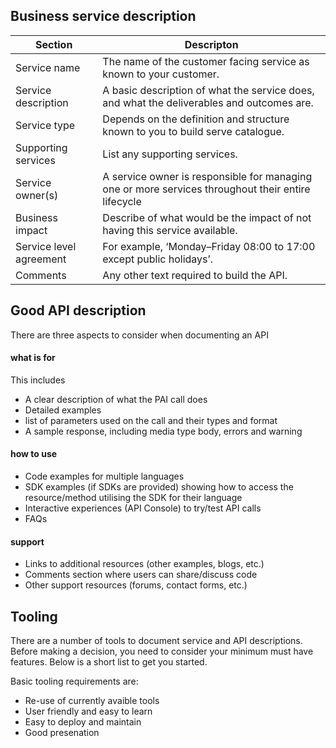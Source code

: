   

  ## Business service description 
  
 | Section | Descripton |
 |---------|------------|
 |Service name   | The name of the customer facing service as known to your customer.|
 | Service description | A basic description of what the service does, and what the deliverables and outcomes are.|
 | Service type   | Depends on the definition and structure known to you to build serve catalogue.|
 | Supporting services |   List any supporting services.|
 | Service owner(s) |A service owner is responsible for managing one or more services throughout their entire lifecycle|
 | Business impact| Describe of what would be the impact of not having this service available.|
 | Service level agreement| For example, ‘Monday–Friday 08:00 to 17:00 except public holidays’.|
 | Comments | Any other text required to build the API.|
  
  
  ## Good API description
  
 There are three aspects to consider when documenting an API
 
 #### what is for
 
 This includes 
 
 - A clear description of what the PAI call does
 - Detailed examples
 - list of parameters used on the call and their types and format
 - A sample response, including media type body, errors and warning
 
#### how to use 

 - Code examples for multiple languages
 - SDK examples (if SDKs are provided) showing how to access the resource/method utilising the SDK for their language
 - Interactive experiences (API Console) to try/test API calls 
 - FAQs
 
 #### support
 
 - Links to additional resources (other examples, blogs, etc.)
 - Comments section where users can share/discuss code
 - Other support resources (forums, contact forms, etc.)
 
 
## Tooling

There are a number of tools to document service and API descriptions. Before making a decision, you need to consider your minimum must have features. Below is a short list to get you started.

Basic tooling requirements are:

- Re-use of currently avaible tools
- User friendly and easy to learn
- Easy to deploy and maintain
- Good presenation 







 

